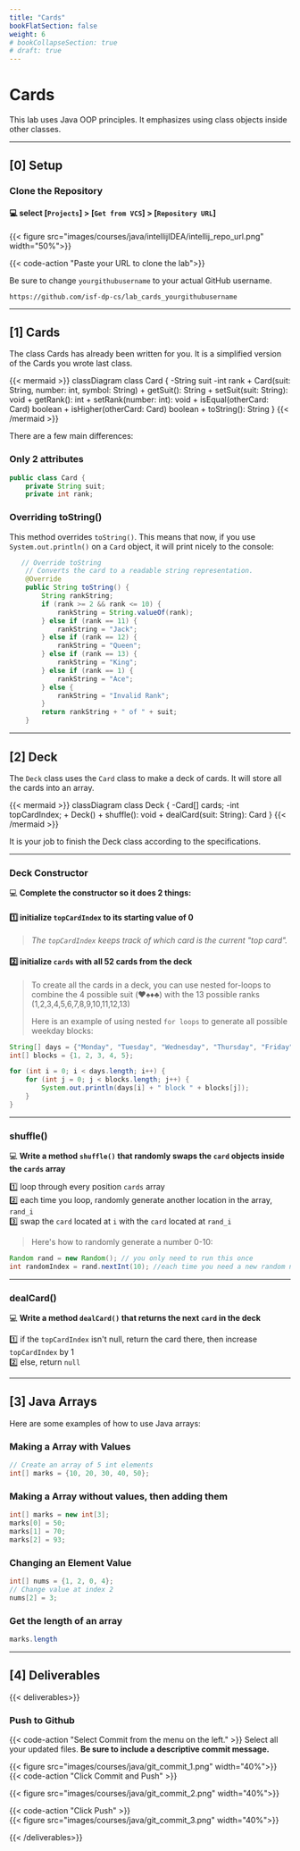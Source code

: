 ```yaml
---
title: "Cards" 
bookFlatSection: false
weight: 6
# bookCollapseSection: true
# draft: true
---
```


# Cards
This lab uses Java OOP principles. It emphasizes using class objects inside other classes.

---

## [0] Setup


### Clone the Repository

#### 💻 select [`Projects`] > [`Get from VCS`] > [`Repository URL`]

{{< figure src="images/courses/java/intellijIDEA/intellij_repo_url.png" width="50%">}}


 
{{< code-action "Paste your URL to clone the lab">}} 

Be sure to change `yourgithubusername` to your actual GitHub username.

```shell
https://github.com/isf-dp-cs/lab_cards_yourgithubusername
```

---

## [1] Cards

The class Cards has already been written for you. It is a simplified version of the Cards you wrote last class. 

{{< mermaid >}}
classDiagram
    class Card {
		-String suit
    	-int rank
        + Card(suit: String, number: int, symbol: String)
        + getSuit(): String
        + setSuit(suit: String): void
        + getRank(): int
        + setRank(number: int): void
		+ isEqual(otherCard: Card) boolean
		+ isHigher(otherCard: Card) boolean
		+ toString(): String
    }
{{< /mermaid >}}

There are a few main differences:

### Only 2 attributes

```java
public class Card {
    private String suit;
    private int rank;
```

### Overriding toString()

This method overrides `toString()`. This means that now, if you use `System.out.println()` on a `Card` object, it will print nicely to the console:

```java
   // Override toString
    // Converts the card to a readable string representation.
    @Override
    public String toString() {
        String rankString;
        if (rank >= 2 && rank <= 10) {
            rankString = String.valueOf(rank);
        } else if (rank == 11) {
            rankString = "Jack";
        } else if (rank == 12) {
            rankString = "Queen";
        } else if (rank == 13) {
            rankString = "King";
        } else if (rank == 1) {
            rankString = "Ace";
        } else {
            rankString = "Invalid Rank";
        }
        return rankString + " of " + suit;
    }
```

---

## [2] Deck

The `Deck` class uses the `Card` class to make a deck of cards. It will store all the cards into an array.

{{< mermaid >}}
classDiagram
    class Deck {
		-Card[] cards;
    	-int topCardIndex;
        + Deck()
        + shuffle(): void
        + dealCard(suit: String): Card
    }
{{< /mermaid >}}

It is your job to finish the Deck class according to the specifications.

---

### Deck Constructor

💻 **Complete the  constructor so it does 2 things:**

#### 1️⃣ initialize `topCardIndex` to its starting value of 0
> *The `topCardIndex` keeps track of which card is the current "top card".*

#### 2️⃣ initialize `cards` with all 52 cards from the deck

>To create all the cards in a deck, you can use nested for-loops to combine the 4 possible suit (❤️♠️♦️♣️) with the 13 possible ranks (1,2,3,4,5,6,7,8,9,10,11,12,13)
>
>Here is an example of using nested `for loops` to generate all possible weekday blocks:
```java
String[] days = {"Monday", "Tuesday", "Wednesday", "Thursday", "Friday"};
int[] blocks = {1, 2, 3, 4, 5};

for (int i = 0; i < days.length; i++) {
    for (int j = 0; j < blocks.length; j++) {
        System.out.println(days[i] + " block " + blocks[j]);
    }
}
```

---

### shuffle()

💻 **Write a method `shuffle()` that randomly swaps the `card` objects inside the `cards` array**

1️⃣ loop through every position `cards` array   
2️⃣ each time you loop, randomly generate another location in the array, `rand_i`     
3️⃣ swap the `card` located at `i` with the `card` located at `rand_i`    

> Here's how to randomly generate a number 0-10:   
```java
Random rand = new Random(); // you only need to run this once
int randomIndex = rand.nextInt(10); //each time you need a new random number, run this line of code
```


---

### dealCard()
💻 **Write a method `dealCard()` that returns the next `card` in the deck**

1️⃣ if the `topCardIndex` isn't null, return the card there, then increase `topCardIndex` by 1   
2️⃣ else, return `null`

---

## [3] Java Arrays


Here are some examples of how to use Java arrays:

### **Making a Array with Values**
```java
// Create an array of 5 int elements
int[] marks = {10, 20, 30, 40, 50};
```

### **Making a Array without values, then adding them**
```java
int[] marks = new int[3];
marks[0] = 50; 
marks[1] = 70;
marks[2] = 93;
```

### **Changing an Element Value**
```java
int[] nums = {1, 2, 0, 4};
// Change value at index 2
nums[2] = 3;
```

### **Get the length of an array**
```java
marks.length
```

---

## [4] Deliverables

{{< deliverables>}}


### Push to Github

{{< code-action "Select Commit from the menu on the left." >}} Select all your updated files. **Be sure to include a descriptive commit message.**

{{< figure src="images/courses/java/git_commit_1.png" width="40%">}}
{{< code-action "Click Commit and Push" >}} 

{{< figure src="images/courses/java/git_commit_2.png" width="40%">}}

{{< code-action "Click Push" >}}  
{{< figure src="images/courses/java/git_commit_3.png" width="40%">}}



{{< /deliverables>}}
